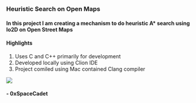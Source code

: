### Heuristic Search on Open Maps
#### In this project I am creating a mechanism to do heuristic A* search using Io2D on Open Street Maps

#### Highlights
1. Uses C and C++ primarily for development
2. Developed locally using Clion IDE 
3. Project comiled using Mac contained Clang compiler

<img src="https://github.com/udacity/CppND-Route-Planning-Project/blob/master/map.png">

#### - 0xSpaceCadet
